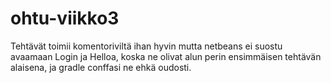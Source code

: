 # ohtu-viikko3

Tehtävät toimii komentoriviltä ihan hyvin mutta netbeans ei suostu avaamaan Login ja Helloa, koska ne olivat alun perin ensimmäisen tehtävän alaisena, ja gradle conffasi ne ehkä oudosti.
